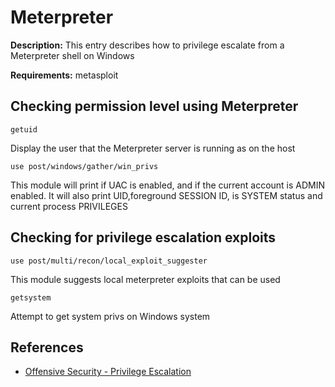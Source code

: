 # Meterpreter

**Description:** This entry describes how to privilege escalate from a Meterpreter shell on Windows

**Requirements:** metasploit

## Checking permission level using Meterpreter

```
getuid
```

Display the user that the Meterpreter server is running as on the host

```
use post/windows/gather/win_privs
```

This module will print if UAC is enabled, and if the current account is ADMIN enabled. It will also print UID,foreground SESSION ID, is SYSTEM status and current process PRIVILEGES

## Checking for privilege escalation exploits

```
use post/multi/recon/local_exploit_suggester
```

This module suggests local meterpreter exploits that can be used

```
getsystem
```

Attempt to get system privs on Windows system
  
## References
* [Offensive Security - Privilege Escalation](https://www.offensive-security.com/metasploit-unleashed/privilege-escalation/)